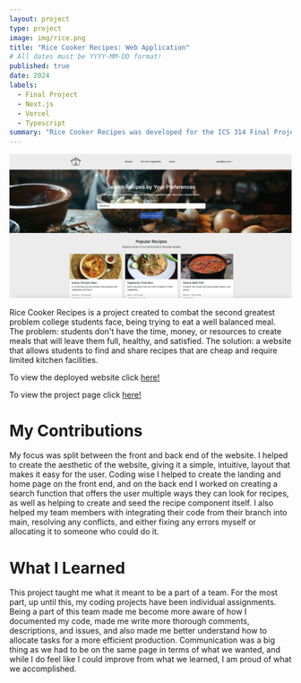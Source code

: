 ```yaml
---
layout: project
type: project
image: img/rice.png
title: "Rice Cooker Recipes: Web Application"
# All dates must be YYYY-MM-DD format!
published: true
date: 2024
labels:
  - Final Project
  - Next.js
  - Vercel
  - Typescript
summary: "Rice Cooker Recipes was developed for the ICS 314 Final Project. It's purpose is to provide UH Manoa students with a way to learn and share recipes that can be made with minimul kitchen facilities and at a cheap price."
---
```


<div align="center">
  <img src="/img/home.png" alt="Description" width="600">
</div>

Rice Cooker Recipes is a project created to combat the second greatest problem college students face, being trying to eat a well balanced meal. The problem: students don't have the time, money, or resources to create meals that will leave them full, healthy, and satisfied. The solution: a website that allows students to find and share recipes that are cheap and require limited kitchen facilities. 

To view the deployed website click [here!](https://rice-cooker.vercel.app/)

To view the project page click [here!](https://rice-cooker-recipes.github.io/)

# My Contributions

My focus was split between the front and back end of the website. I helped to create the aesthetic of the website, giving it a simple, intuitive, layout that makes it easy for the user. Coding wise I helped to create the landing and home page on the front end, and on the back end I worked on creating a search function that offers the user multiple ways they can look for recipes, as well as helping to create and seed the recipe component itself. I also helped my team members with integrating their code from their branch into main, resolving any conflicts, and either fixing any errors myself or allocating it to someone who could do it.

# What I Learned

This project taught me what it meant to be a part of a team. For the most part, up until this, my coding projects have been individual assignments. Being a part of this team made me become more aware of how I documented my code, made me write more thorough comments, descriptions, and issues, and also made me better understand how to allocate tasks for a more efficient production. Communication was a big thing as we had to be on the same page in terms of what we wanted, and while I do feel like I could improve from what we learned, I am proud of what we accomplished.
